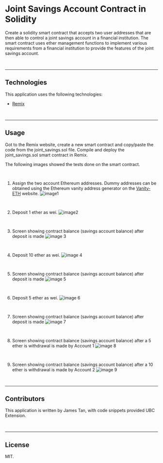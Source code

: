 # Joint Savings Account Contract in Solidity

Create a solidity smart contract that accepts two user addresses that are then able to control a joint savings account in a financial institution. The smart contract uses ether management functions to implement various requirements from a financial institution to provide the features of the joint savings account.


<br/>

----

## Technologies

This application uses the following technologies:

* [Remix](https://remix.ethereum.org)

<br/>

---

## Usage

Got to the Remix website, create a new smart contract and copy/paste the code from the joint_savings.sol file. Compile and deploy the joint_savings.sol smart contract in Remix.


The following images showed the tests done on the smart contract.

<br/>


1. Assign the two account Ethereum addresses. Dummy addresses can be obtained using the Ethereum vanity address generator on the [Vanity-ETH](https://vanity-eth.tk)  website.
![image1](images/image1.png)

<br/>

2. Deposit 1 ether as wei.
![image2](images/image2.png)

<br/>

3. Screen showing contract balance (savings account balance) after deposit is made
![image 3](images/image3.png)

<br/>

4. Deposit 10 ether as wei.
![image 4](images/image4.png)

<br/>

5. Screen showing contract balance (savings account balance) after deposit is made
![image 5](images/image5.png)

<br/>

6. Deposit 5 ether as wei.
![image 6](images/image6.png)

<br/>

7. Screen showing contract balance (savings account balance) after deposit is made
![image 7](images/image7.png)

<br/>

8. Screen showing contract balance (savings account balance) after a 5 ether is withdrawal is made by Account 1
![image 8](images/image8.png)

<br/>

9. Screen showing contract balance (savings account balance) after a 10 ether is withdrawal is made by Account 2
![image 9](images/image9.png)

<br/>

---

## Contributors

This application is written by James Tan, with code snippets provided UBC Extension.

<br/>

---

## License

MIT.